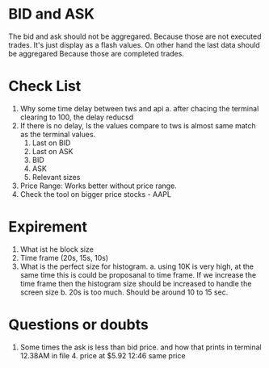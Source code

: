 # BID and ASK 
The bid and ask should not be aggregared. Because those are not executed trades.
It's just display as a flash values. On other hand the last data should be aggregared
Because those are completed trades.

# Check List
1. Why some time delay between tws and api
    a. after chacing the terminal clearing to 100, the delay reducsd
2. If there is no delay, Is the values compare to tws is almost same match as the terminal values.
    1. Last on BID
    2. Last on ASK
    3. BID
    4. ASK
    5. Relevant sizes
3. Price Range: Works better without price range.
4. Check the tool on bigger price stocks - AAPL

# Expirement
1. What ist he block size
2. Time frame (20s, 15s, 10s)
3. What is the perfect size for histogram.
    a. using 10K is very high, at the same time this is could be proposanal to time frame. If we increase the time frame then the histogram size should be increased to 
    handle the screen size
    b. 20s is too much. Should be around 10 to 15 sec. 
    
    
    
# Questions or doubts
1. Some times the ask is less than bid price. and how that prints in terminal
    12.38AM in file 4. price at $5.92 
    12:46 same price